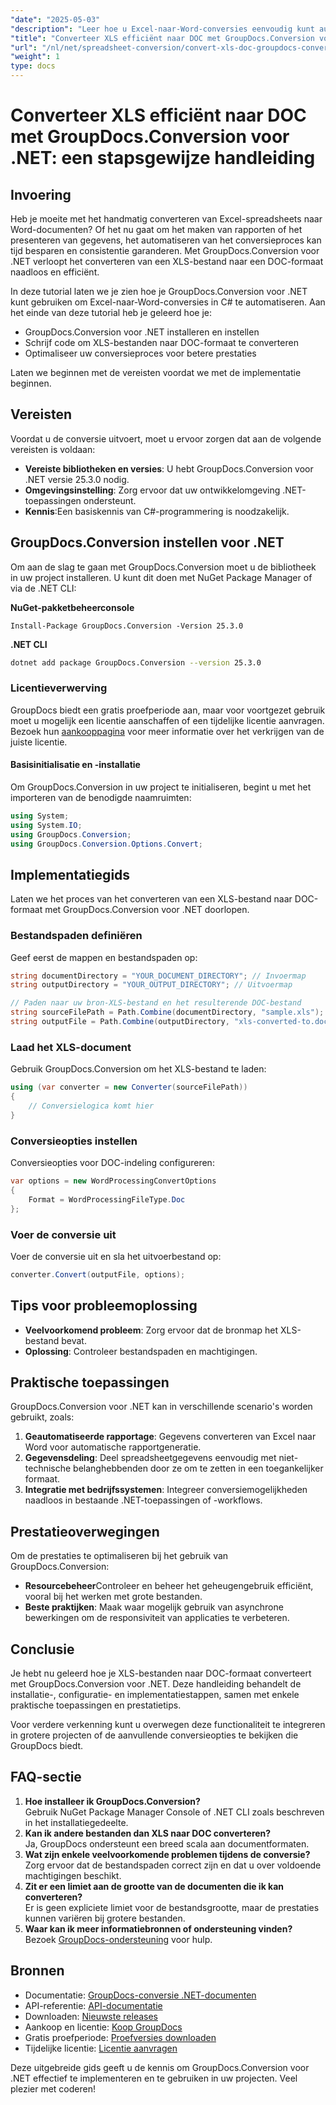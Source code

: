 ```yaml
---
"date": "2025-05-03"
"description": "Leer hoe u Excel-naar-Word-conversies eenvoudig kunt automatiseren met GroupDocs.Conversion voor .NET. Deze stapsgewijze handleiding behandelt de installatie-, configuratie- en conversieprocessen in C#."
"title": "Converteer XLS efficiënt naar DOC met GroupDocs.Conversion voor .NET&#58; een stapsgewijze handleiding"
"url": "/nl/net/spreadsheet-conversion/convert-xls-doc-groupdocs-conversion-dotnet/"
"weight": 1
type: docs
---
```

# Converteer XLS efficiënt naar DOC met GroupDocs.Conversion voor .NET: een stapsgewijze handleiding

## Invoering

Heb je moeite met het handmatig converteren van Excel-spreadsheets naar Word-documenten? Of het nu gaat om het maken van rapporten of het presenteren van gegevens, het automatiseren van het conversieproces kan tijd besparen en consistentie garanderen. Met GroupDocs.Conversion voor .NET verloopt het converteren van een XLS-bestand naar een DOC-formaat naadloos en efficiënt.

In deze tutorial laten we je zien hoe je GroupDocs.Conversion voor .NET kunt gebruiken om Excel-naar-Word-conversies in C# te automatiseren. Aan het einde van deze tutorial heb je geleerd hoe je:
- GroupDocs.Conversion voor .NET installeren en instellen
- Schrijf code om XLS-bestanden naar DOC-formaat te converteren
- Optimaliseer uw conversieproces voor betere prestaties

Laten we beginnen met de vereisten voordat we met de implementatie beginnen.

## Vereisten

Voordat u de conversie uitvoert, moet u ervoor zorgen dat aan de volgende vereisten is voldaan:
- **Vereiste bibliotheken en versies**: U hebt GroupDocs.Conversion voor .NET versie 25.3.0 nodig.
- **Omgevingsinstelling**: Zorg ervoor dat uw ontwikkelomgeving .NET-toepassingen ondersteunt.
- **Kennis**:Een basiskennis van C#-programmering is noodzakelijk.

## GroupDocs.Conversion instellen voor .NET

Om aan de slag te gaan met GroupDocs.Conversion moet u de bibliotheek in uw project installeren. U kunt dit doen met NuGet Package Manager of via de .NET CLI:

**NuGet-pakketbeheerconsole**
```shell
Install-Package GroupDocs.Conversion -Version 25.3.0
```

**.NET CLI**
```bash
dotnet add package GroupDocs.Conversion --version 25.3.0
```

### Licentieverwerving

GroupDocs biedt een gratis proefperiode aan, maar voor voortgezet gebruik moet u mogelijk een licentie aanschaffen of een tijdelijke licentie aanvragen. Bezoek hun [aankooppagina](https://purchase.groupdocs.com/buy) voor meer informatie over het verkrijgen van de juiste licentie.

#### Basisinitialisatie en -installatie

Om GroupDocs.Conversion in uw project te initialiseren, begint u met het importeren van de benodigde naamruimten:

```csharp
using System;
using System.IO;
using GroupDocs.Conversion;
using GroupDocs.Conversion.Options.Convert;
```

## Implementatiegids

Laten we het proces van het converteren van een XLS-bestand naar DOC-formaat met GroupDocs.Conversion voor .NET doorlopen.

### Bestandspaden definiëren

Geef eerst de mappen en bestandspaden op:

```csharp
string documentDirectory = "YOUR_DOCUMENT_DIRECTORY"; // Invoermap
string outputDirectory = "YOUR_OUTPUT_DIRECTORY"; // Uitvoermap

// Paden naar uw bron-XLS-bestand en het resulterende DOC-bestand
string sourceFilePath = Path.Combine(documentDirectory, "sample.xls");
string outputFile = Path.Combine(outputDirectory, "xls-converted-to.doc");
```

### Laad het XLS-document

Gebruik GroupDocs.Conversion om het XLS-bestand te laden:

```csharp
using (var converter = new Converter(sourceFilePath))
{
    // Conversielogica komt hier
}
```

### Conversieopties instellen

Conversieopties voor DOC-indeling configureren:

```csharp
var options = new WordProcessingConvertOptions
{
    Format = WordProcessingFileType.Doc
};
```

### Voer de conversie uit

Voer de conversie uit en sla het uitvoerbestand op:

```csharp
converter.Convert(outputFile, options);
```

## Tips voor probleemoplossing

- **Veelvoorkomend probleem**: Zorg ervoor dat de bronmap het XLS-bestand bevat.
- **Oplossing**: Controleer bestandspaden en machtigingen.

## Praktische toepassingen

GroupDocs.Conversion voor .NET kan in verschillende scenario's worden gebruikt, zoals:
1. **Geautomatiseerde rapportage**: Gegevens converteren van Excel naar Word voor automatische rapportgeneratie.
2. **Gegevensdeling**: Deel spreadsheetgegevens eenvoudig met niet-technische belanghebbenden door ze om te zetten in een toegankelijker formaat.
3. **Integratie met bedrijfssystemen**: Integreer conversiemogelijkheden naadloos in bestaande .NET-toepassingen of -workflows.

## Prestatieoverwegingen

Om de prestaties te optimaliseren bij het gebruik van GroupDocs.Conversion:
- **Resourcebeheer**Controleer en beheer het geheugengebruik efficiënt, vooral bij het werken met grote bestanden.
- **Beste praktijken**: Maak waar mogelijk gebruik van asynchrone bewerkingen om de responsiviteit van applicaties te verbeteren.

## Conclusie

Je hebt nu geleerd hoe je XLS-bestanden naar DOC-formaat converteert met GroupDocs.Conversion voor .NET. Deze handleiding behandelt de installatie-, configuratie- en implementatiestappen, samen met enkele praktische toepassingen en prestatietips. 

Voor verdere verkenning kunt u overwegen deze functionaliteit te integreren in grotere projecten of de aanvullende conversieopties te bekijken die GroupDocs biedt.

## FAQ-sectie

1. **Hoe installeer ik GroupDocs.Conversion?**  
   Gebruik NuGet Package Manager Console of .NET CLI zoals beschreven in het installatiegedeelte.
2. **Kan ik andere bestanden dan XLS naar DOC converteren?**  
   Ja, GroupDocs ondersteunt een breed scala aan documentformaten.
3. **Wat zijn enkele veelvoorkomende problemen tijdens de conversie?**  
   Zorg ervoor dat de bestandspaden correct zijn en dat u over voldoende machtigingen beschikt.
4. **Zit er een limiet aan de grootte van de documenten die ik kan converteren?**  
   Er is geen expliciete limiet voor de bestandsgrootte, maar de prestaties kunnen variëren bij grotere bestanden.
5. **Waar kan ik meer informatiebronnen of ondersteuning vinden?**  
   Bezoek [GroupDocs-ondersteuning](https://forum.groupdocs.com/c/conversion/10) voor hulp.

## Bronnen
- Documentatie: [GroupDocs-conversie .NET-documenten](https://docs.groupdocs.com/conversion/net/)
- API-referentie: [API-documentatie](https://reference.groupdocs.com/conversion/net/)
- Downloaden: [Nieuwste releases](https://releases.groupdocs.com/conversion/net/)
- Aankoop en licentie: [Koop GroupDocs](https://purchase.groupdocs.com/buy)
- Gratis proefperiode: [Proefversies downloaden](https://releases.groupdocs.com/conversion/net/)
- Tijdelijke licentie: [Licentie aanvragen](https://purchase.groupdocs.com/temporary-license/)

Deze uitgebreide gids geeft u de kennis om GroupDocs.Conversion voor .NET effectief te implementeren en te gebruiken in uw projecten. Veel plezier met coderen!